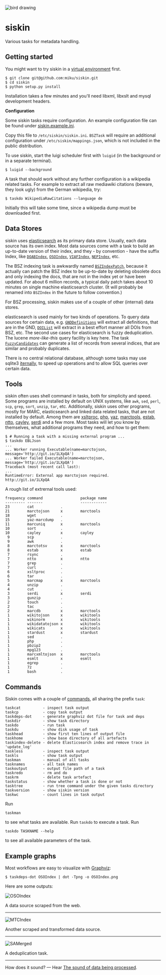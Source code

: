 ![bird drawing](http://i.imgur.com/PNq6dWf.gif)

siskin
======

Various tasks for metadata handling.

Getting started
---------------

You might want to try siskin in a [virtual environment](http://docs.python-guide.org/en/latest/dev/virtualenvs/) first.

    $ git clone git@github.com:miku/siskin.git
    $ cd siskin
    $ python setup.py install

Installation takes a few minutes and you'll need libxml, libxslt and mysql
development headers.

**Configuration**

Some siskin tasks require configuration. An example configuration file
can be found under [siskin.example.ini](https://github.com/miku/siskin/blob/master/siskin.example.ini).

Copy this file to `/etc/siskin/siskin.ini`. `BSZTask` will require an additional
configuration under `/etc/siskin/mappings.json`, which is not included in the
public distribution.

To use siskin, start the luigi scheduler first with `luigid` (in the background or in a separate terminal).

    $ luigid --background

A task that should work without any further configuration is a wikipedia related tasks.
For example to extract all raw mediawiki citations (beware, they look ugly)
from the German wikipedia, try:

    $ taskdo WikipediaRawCitations --language de

Initially this will take some time, since a wikipedia dump must be downloaded first.

Data Stores
-----------

siskin uses [elasticsearch](http://elasticsearch.org/) as its primary data store. Usually, each data source
has its own index. Most data sources come with a task to build an up-to-date
version of their index, and they - by convention - have the suffix Index, like
[`DOABIndex`](https://github.com/miku/siskin/blob/6897c0c4d4ea483f3a0b5bc5df6ad821a8c8e296/siskin/sources/doab.py#L89),
[`OSOIndex`](https://github.com/miku/siskin/blob/6897c0c4d4ea483f3a0b5bc5df6ad821a8c8e296/siskin/sources/oso.py#L178),
[`VIAFIndex`](https://github.com/miku/siskin/blob/6897c0c4d4ea483f3a0b5bc5df6ad821a8c8e296/siskin/sources/viaf.py#L184),
[`NEPIndex`](https://github.com/miku/siskin/blob/6897c0c4d4ea483f3a0b5bc5df6ad821a8c8e296/siskin/sources/nep.py#L450), etc.

The BSZ indexing task is awkwardly named [`BSZIndexPatch`](https://github.com/miku/siskin/blob/6897c0c4d4ea483f3a0b5bc5df6ad821a8c8e296/siskin/sources/bsz.py#L1517), because it actually
can patch the BSZ index to be up-to-date by deleting obsolete docs and only
indexing the docs, that are not in the index yet or have been updated. For
about 6 million records, a typical daily patch takes about 10 minutes on single
machine elasticsearch cluster. (It will probably be renamed into `BSZIndex` in the future
to follow convention.)

For BSZ processing, siskin makes use of a couple of other (internal) data stores.

elasticsearch is used mainly for two kinds of operations. To query data sources for
certain data, e.g.
[`GNDDefinitions`](https://github.com/miku/siskin/blob/6897c0c4d4ea483f3a0b5bc5df6ad821a8c8e296/siskin/sources/gnd.py#L444) will extract all definitions, that are in the GND,
[`DOIList`](https://github.com/miku/siskin/blob/6897c0c4d4ea483f3a0b5bc5df6ad821a8c8e296/siskin/workflows/adhoc.py#L23) will extract in a best effort manner all DOIs from BSZ, etc. The second
use cases for elasticsearch is fuzzy deduplication. The lucene *more-like-this*
query facility is key here. The task
[`FuzzyCandidates`](https://github.com/miku/siskin/blob/6897c0c4d4ea483f3a0b5bc5df6ad821a8c8e296/siskin/workflows/fuzzy.py#L139) can generate a list of records from several indices, that are similar and probably duplicates.

There is no central relational database, although some tasks may use sqlite3
[iternally](https://github.com/miku/siskin/search?utf8=%E2%9C%93&q=sqlite3db), to speed up operations and to allow SQL queries over certain data.

Tools
-----

siskin often uses shell command in tasks, both for simplicity and speed. Some
programs are installed by default on UNIX systems, like `awk`, `sed`, `perl`, `scp`, `grep`, `sort`, `unzip`, `tar`, etc.
Additionally, siskin uses other programs, mostly for MARC, elasticsearch and linked data related tasks, that are not installed by default.
Among them are [xsltproc](http://xmlsoft.org/XSLT/xsltproc.html), [php](http://php.net/), [yaz](http://www.indexdata.com/yaz), [marctools](https://github.com/ubleipzig/marctools), [estab](https://github.com/miku/estab), [ntto](https://github.com/miku/ntto), [cayley](https://github.com/google/cayley), [serdi](http://drobilla.net/software/serd/) and a few more.
Most tasks will let you know by themselves, what additional programs they need, and how to get them:

    $ # Running a task with a missing external program ...
    $ taskdo EBLJson
    ...
    ... Worker running Executable(name=marctojson, message='http://git.io/1LXpQA')
    ... Worker failed Executable(name=marctojson, message='http://git.io/1LXpQA')
    Traceback (most recent call last):
    ...
    RuntimeError: External app marctojson required.
    http://git.io/1LXpQA

A rough list of extrernal tools used:

    frequency command                 package name
    --------- -------                 ------------
    23        cat            .
    21        marctojson     x        marctools
    18        wget           .
    15        yaz-marcdump   .
    11        marcuniq       x        marctools
    10        sort           .
    10        cayley         x        cayley
     9        scp            .
     9        awk            .
     8        marctotsv      x        marctools
     8        estab          x        estab
     7        rsync          .
     7        ntto           x        ntto
     7        grep           .
     7        curl           .
     6        xsltproc       .
     6        tar            .
     5        marcmap        x        marctools
     4        unzip          .
     4        cut            .
     3        serdi          x        serdi
     3        gunzip         .
     2        touch          .
     2        tac            .
     2        marcdb         x        marctools
     1        wikitojson     x        wikitools
     1        wikinorm       x        wikitools
     1        wikidatatojson x        wikitools
     1        wikicats       x        wikitools
     1        stardust       x        stardust
     1        sed            .
     1        php            .
     1        pbzip2         .
     1        mpg123         .
     1        marcxmltojson  x        marctools
     1        esmlt          x        esmlt
     1        egrep          .
     1        7z             .
     1        bash           .

Commands
--------

Siskin comes with a couple of [commands](https://github.com/miku/siskin/tree/master/bin), all sharing the prefix `task`:

    taskcat          - inspect task output
    taskcp           - copy task output
    taskdeps-dot     - generate graphviz dot file for task and deps
    taskdir          - show task directory
    taskdo           - run task
    taskdu           - show disk usage of task
    taskhead         - show first ten lines of output file
    taskhome         - show base directory of all artefacts
    taskindex-delete - delete Elasticsearch index and remove trace in 'update_log'
    taskless         - inspect task output
    taskls           - show task output
    taskman          - manual of all tasks
    tasknames        - all task names
    taskoutput       - output file path of a task
    taskredo         - rm and do
    taskrm           - delete task artefact
    taskstatus       - show whether a task is done or not
    tasktree         - run tree command under the given tasks directory
    taskversion      - show siskin version
    taskwc           - count lines in task output

Run

    taskman

to see what tasks are available. Run `taskdo` to execute a task. Run

    taskdo TASKNAME --help

to see all available parameters of the task.

Example graphs
--------------

Most workflows are easy to visualize with [Graphviz]():

    $ taskdeps-dot OSOIndex | dot -Tpng -o OSOIndex.png

Here are some outputs:

![OSOIndex](http://i.imgur.com/Y55GCvz.png)

A data source scraped from the web.

----

![MTCIndex](http://i.imgur.com/OysC5pV.png)

Another scraped and transformed data source.

----

![SAMerged](https://cdn.mediacru.sh/o0ui7QRSMYyW.png)

A deduplication task.

----

How does it sound? &mdash; Hear [The sound of data being processed](http://vimeo.com/99084953).

